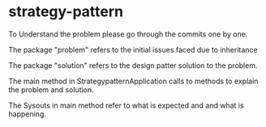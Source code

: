 # strategy-pattern

To Understand the problem please go through the commits one by one.

The package "problem" refers to the initial issues faced due to inheritance 

The package "solution" refers to the design patter solution to the problem.

The main method in StrategypatternApplication calls to methods to explain the problem and solution.

The Sysouts in main method refer to what is expected and and what is happening.
